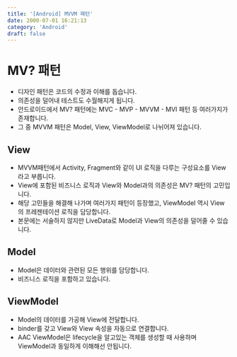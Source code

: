 ```yaml
---
title: '[Android] MVVM 패턴'
date: 2000-07-01 16:21:13
category: 'Android'
draft: false
---
```

# MV? 패턴

-   디자인 패턴은 코드의 수정과 이해를 돕습니다.
-   의존성을 덜어내 테스트도 수월해지게 됩니다.
-   안드로이드에서 MV? 패턴에는 MVC - MVP - MVVM - MVI 패턴 등 여러가지가 존재합니다.
-   그 중 MVVM 패턴은 Model, View, ViewModel로 나뉘어져 있습니다.

## View

-   MVVM패턴에서 Activity, Fragment와 같이 UI 로직을 다루는 구성요소를 View라고 부릅니다.
-   View에 포함된 비즈니스 로직과 View와 Model과의 의존성은 MV? 패턴의 고민입니다.
-   해당 고민들을 해결해 나가며 여러가지 패턴이 등장했고, ViewModel 역시 View의 프레젠테이션 로직을 담당합니다.
-   본문에는 서술하지 않지만 LiveData로 Model과 View의 의존성을 덜어줄 수 있습니다.

## Model

-   Model은 데이터와 관련된 모든 행위를 담당합니다.
-   비즈니스 로직을 포함하고 있습니다.

## ViewModel

-   Model의 데이터를 가공해 View에 전달합니다.
-   binder를 갖고 View와 View 속성을 자동으로 연결합니다.
-   AAC ViewModel은 lifecycle을 알고있는 객체를 생성할 때 사용하며 ViewModel과 동일하게 이해해선 안됩니다.